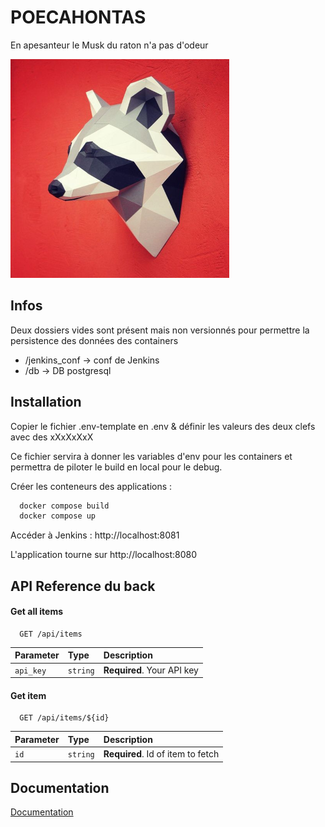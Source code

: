
# POECAHONTAS

En apesanteur le Musk du raton n'a pas d'odeur


![Logo](img/logo.png)

## Infos
Deux dossiers vides sont présent mais non versionnés pour permettre la persistence des données des containers
* /jenkins_conf -> conf de Jenkins
* /db -> DB postgresql


## Installation

Copier le fichier .env-template en .env & définir les valeurs des deux clefs avec des xXxXxXxX

Ce fichier servira à donner les variables d'env pour les containers et permettra de piloter le build en local pour le debug.

Créer les conteneurs des applications :

```bash
  docker compose build
  docker compose up
```

Accéder à Jenkins : http://localhost:8081

L'application tourne sur http://localhost:8080
    
## API Reference du back

#### Get all items

```http
  GET /api/items
```

| Parameter | Type     | Description                |
| :-------- | :------- | :------------------------- |
| `api_key` | `string` | **Required**. Your API key |

#### Get item

```http
  GET /api/items/${id}
```

| Parameter | Type     | Description                       |
| :-------- | :------- | :-------------------------------- |
| `id`      | `string` | **Required**. Id of item to fetch |




## Documentation

[Documentation](https://linktodocumentation)

